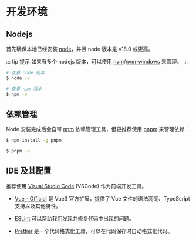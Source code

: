 # 开发环境

## Nodejs

首先确保本地已经安装 [node](https://nodejs.org/en)，并且 node 版本是 v18.0 或更高。

::: tip 提示
如果有多个 nodejs 版本，可以使用 [nvm](https://github.com/nvm-sh/nvm)/[nvm-windows](https://github.com/coreybutler/nvm-windows) 来管理。
:::

```sh
# 查看 node 版本
$ node -v

# 查看 npm 版本
$ npm -v
```

## 依赖管理

Node 安装完成后会自带 [npm](https://www.npmjs.com/) 依赖管理工具，但更推荐使用 [pnpm](https://pnpm.io/) 来管理依赖：

```sh
$ npm install -g pnpm

$ pnpm -v
```

## IDE 及其配置

推荐使用 [Visual Studio Code](https://code.visualstudio.com/) (VSCode) 作为前端开发工具。

- [Vue - Official](https://marketplace.visualstudio.com/items?itemName=Vue.volar) 是 Vue3 官方扩展，提供了 Vue 文件的语法高亮、TypeScript 支持以及其他特性。

- [ESLint](https://marketplace.visualstudio.com/items?itemName=dbaeumer.vscode-eslint) 可以帮助我们发现并修复代码中出现的问题。

- [Prettier](https://marketplace.visualstudio.com/items?itemName=esbenp.prettier-vscode) 是一个代码格式化工具，可以在代码保存时自动格式化代码。
